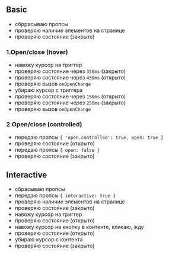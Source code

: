 ## Basic

- сбррасываю пропсы
- проверяю наличие элементов на странице
- проверяю состояние (закрыто)

### 1.Open/close (hover)

- навожу курсор на триггер
- проверяю состояние через `350ms` (закрыто)
- проверяю состояние через `450ms` (открыто)
- проверяю вызов `onOpenChange`
- убираю курсор с триггера
- проверяю состояние через `150ms` (открыто)
- проверяю состояние через `250ms` (закрыто)
- проверяю вызов `onOpenChange`

### 2.Open/close (controlled)

- передаю пропсы `{ 'open.controlled': true, open: true }`
- проверяю состояние (открыто)
- передаю пропсы `{ open: false }`
- проверяю состояние (закрыто)

## Interactive

- сбрасываю пропсы
- передаю пропсы `{ interactive: true }`
- проверяю наличие элементов на странице
- проверяю состояние (закрыто)
- навожу курсор на триггер
- проверяю состояние (открыто)
- навожу курсор на кнопку в контенте, кликаю, жду
- проверяю состояние (открыто)
- убираю курсор с контента
- проверяю состояние (закрыто)